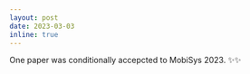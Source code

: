 ```yaml
---
layout: post
date: 2023-03-03
inline: true
---
```



One paper was conditionally accepcted to MobiSys 2023. :sparkles::sparkles: